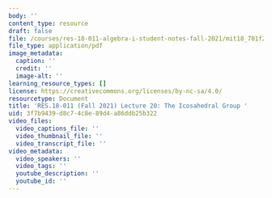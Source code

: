 ```yaml
---
body: ''
content_type: resource
draft: false
file: /courses/res-18-011-algebra-i-student-notes-fall-2021/mit18_701f21_lect20.pdf
file_type: application/pdf
image_metadata:
  caption: ''
  credit: ''
  image-alt: ''
learning_resource_types: []
license: https://creativecommons.org/licenses/by-nc-sa/4.0/
resourcetype: Document
title: 'RES.18-011 (Fall 2021) Lecture 20: The Icosahedral Group '
uid: 3f7b9439-d8c7-4c8e-89d4-a86ddb25b322
video_files:
  video_captions_file: ''
  video_thumbnail_file: ''
  video_transcript_file: ''
video_metadata:
  video_speakers: ''
  video_tags: ''
  youtube_description: ''
  youtube_id: ''
---
```


